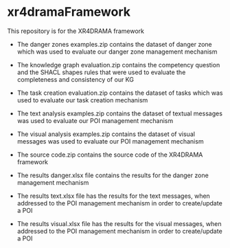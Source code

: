 # xr4dramaFramework
This repository is for the XR4DRAMA framework

- The danger zones examples.zip contains the dataset of danger zone which was used to evaluate our danger zone management mechanism

- The knowledge graph evaluation.zip contains the competency question and the SHACL shapes rules that were used to evaluate the completeness and consistency of our KG

- The task creation evaluation.zip contains the dataset of tasks which was used to evaluate our task creation mechanism

- The text analysis examples.zip contains the dataset of textual messages was used to evaluate our POI management mechanism

- The visual analysis examples.zip contains the dataset of visual messages was used to evaluate our POI management mechanism

- The source code.zip contains the source code of the XR4DRAMA framework

- The results danger.xlsx file contains the results for the danger zone management mechanism

- The results text.xlsx file has the results for the text messages, when addressed to the POI management mechanism in order to create/update a POI

- The results visual.xlsx file has the results for the visual messages, when addressed to the POI management mechanism in order to create/update a POI
